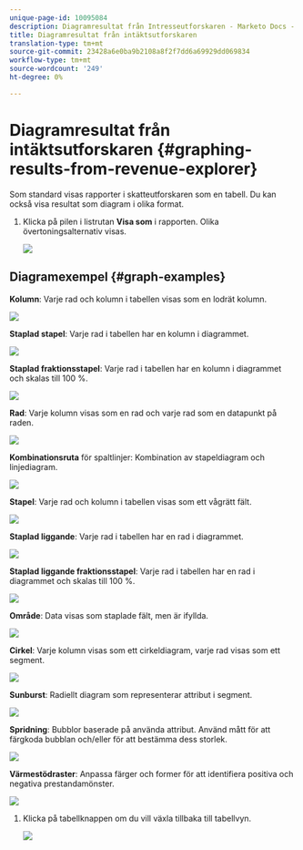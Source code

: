 ```yaml
---
unique-page-id: 10095084
description: Diagramresultat från Intresseutforskaren - Marketo Docs - Produktdokumentation
title: Diagramresultat från intäktsutforskaren
translation-type: tm+mt
source-git-commit: 23428a6e0ba9b2108a8f2f7dd6a69929dd069834
workflow-type: tm+mt
source-wordcount: '249'
ht-degree: 0%

---
```



# Diagramresultat från intäktsutforskaren {#graphing-results-from-revenue-explorer}

Som standard visas rapporter i skatteutforskaren som en tabell. Du kan också visa resultat som diagram i olika format.

1. Klicka på pilen i listrutan **Visa som** i rapporten. Olika övertoningsalternativ visas.

   ![](assets/one-1.png)

## Diagramexempel {#graph-examples}

**Kolumn**: Varje rad och kolumn i tabellen visas som en lodrät kolumn.

![](assets/column.png)

**Staplad stapel**: Varje rad i tabellen har en kolumn i diagrammet.

![](assets/stacked-column.png)

**Staplad fraktionsstapel**: Varje rad i tabellen har en kolumn i diagrammet och skalas till 100 %.

![](assets/100-stacked-column.png)

**Rad**: Varje kolumn visas som en rad och varje rad som en datapunkt på raden.

![](assets/line.png)

**Kombinationsruta** för spaltlinjer: Kombination av stapeldiagram och linjediagram.

![](assets/column-line-combo.png)

**Stapel**: Varje rad och kolumn i tabellen visas som ett vågrätt fält.

![](assets/bar.png)

**Staplad liggande**: Varje rad i tabellen har en rad i diagrammet.

![](assets/stacked-bar.png)

**Staplad liggande fraktionsstapel**: Varje rad i tabellen har en rad i diagrammet och skalas till 100 %.

![](assets/100-stacked-bar.png)

**Område**: Data visas som staplade fält, men är ifyllda.

![](assets/area.png)

**Cirkel**: Varje kolumn visas som ett cirkeldiagram, varje rad visas som ett segment.

![](assets/pie.png)

**Sunburst**: Radiellt diagram som representerar attribut i segment.

![](assets/sunburst.png)

**Spridning**: Bubblor baserade på använda attribut. Använd mått för att färgkoda bubblan och/eller för att bestämma dess storlek.

![](assets/scatter.png)

**Värmestödraster**: Anpassa färger och former för att identifiera positiva och negativa prestandamönster.

![](assets/heat-grid.png)

1. Klicka på tabellknappen om du vill växla tillbaka till tabellvyn.

   ![](assets/two-1.png)

